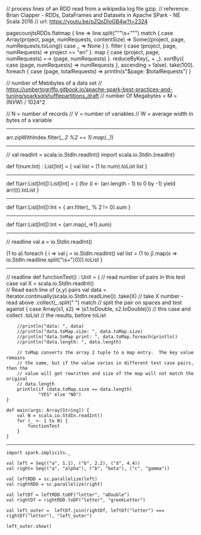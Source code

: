 
// process lines of an RDD read from a wikipedia log file gzip.
// reference: Brian Clapper - RDDs, DataFrames and Datasets in Apache SPark - NE Scala 2016
// url:                       https://youtu.be/pZQsDloGB4w?t=2324

pagecounjtsRDDs.flatmap { line => 
  line.split("""\s+""") match {
    case Array(project, page, numRequests, contentSize) => Some((project, page, numRequests.toLong))
    case _ => None
  }
}.
filter { case (project, page, numRequests) => project == "en" }.
map { case (project, page, numRequests) =-> (page, numRequests) }.
reduceByKey(_ + _).
sortBy({ case (page, numRequests) => numRequests }, ascending = false).
take(100).
foreach { case (page, totalRequests) => println(s"$page: $totalRequests") }


// number of Mebibytes of a data set
// https://umbertogriffo.gitbook.io/apache-spark-best-practices-and-tuning/sparksqlshufflepartitions_draft
// number Of Megabytes = M = (N*V*W) / 1024^2

//     N  =  number of records
//     V  =  number of variables
//     W  =  average width in bytes of a variable

---

arr.zipWithIndex.filter(_._2 %2 == 1).map(_._1)

---

// val readInt = scala.io.StdIn.readInt()
import scala.io.StdIn.{readInt}

def f(num:Int) : List[Int] = {
  val list = (1 to num).toList
  list
}

---

def f(arr:List[Int]):List[Int] = {
    (for (i <- (arr.length - 1) to 0 by -1) yield arr(i)).toList
}

---

 def f(arr:List[Int]):Int = {
     arr.filter(_ % 2 != 0).sum
 }
 
 ---
 
 def f(arr:List[Int]):Int = {arr.map(_=>1).sum}
 
 ---
 
// readline 
val a = io.StdIn.readInt()

(1 to a).foreach { i => 
  val j = io.StdIn.readInt()
  val list = (1 to j).map(x => io.StdIn.readline.split("\\s+")(0)).toList
}

---
// readline
    def functionTest() : Unit = {
        // read number of pairs in this test case
        val X = scala.io.StdIn.readInt()        
        // Read each line of (x,y) pairs
        val data = Iterator.continually(scala.io.StdIn.readLine())
        .take(X) // take X number - read above
        .collect(_.split(" ") match // split the pair on spaces and test against
        { case Array(s1, s2) => (s1.toDouble, s2.toDouble)}) // this case and collect
        .toList                                       // the results, before toList

        //println("data: ", data)
        //println("data.toMap.size: ", data.toMap.size)
        //println("data.toMap print: ", data.toMap.foreach(println))
        //println("data.length: ", data.length)

        // toMap converts the array 2 tuple to a map entry.  The key value remains
        // the same, but if the value varies in different test case pairs, then the
        // value will get rewritten and size of the map will not match the original
        // data.length 
        println(if (data.toMap.size == data.length) 
                "YES" else "NO")
    }

    def main(args: Array[String]) {
        val N = scala.io.StdIn.readInt()
        for (_ <- 1 to N) {
            functionTest
        }
    }


---
```
import spark.implicits._

val left = Seq(("a", 1.1), ("b", 2.2), ("d", 4.4))
val right= Seq(("a", "alpha"), ("b", "beta"), ("c", "gamma"))

val leftRDD = sc.parallelize(left)
val rightRDD = sc.parallelize(right)

val leftDf = leftRDD.toDF("letter", "aDouble")
val rightDf = rightRDD.toDF("letter", "greekLetter")

val left_outer =  leftDf.join(rightDf, leftDf("letter") === rightDf("letter"), "left_outer")

left_outer.show()
```
